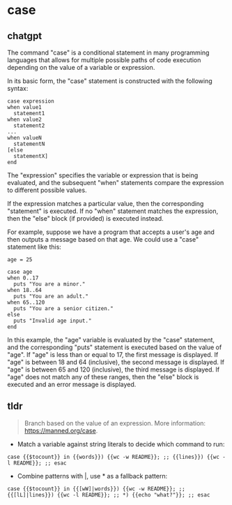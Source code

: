 # case 
## chatgpt 
The command "case" is a conditional statement in many programming languages that allows for multiple possible paths of code execution depending on the value of a variable or expression. 

In its basic form, the "case" statement is constructed with the following syntax:

```
case expression
when value1
  statement1
when value2
  statement2
...
when valueN
  statementN
[else
  statementX]
end
```

The "expression" specifies the variable or expression that is being evaluated, and the subsequent "when" statements compare the expression to different possible values. 

If the expression matches a particular value, then the corresponding "statement" is executed. If no "when" statement matches the expression, then the "else" block (if provided) is executed instead. 

For example, suppose we have a program that accepts a user's age and then outputs a message based on that age. We could use a "case" statement like this:

```
age = 25

case age
when 0..17
  puts "You are a minor."
when 18..64
  puts "You are an adult."
when 65..120
  puts "You are a senior citizen."
else
  puts "Invalid age input."
end
```

In this example, the "age" variable is evaluated by the "case" statement, and the corresponding "puts" statement is executed based on the value of "age". If "age" is less than or equal to 17, the first message is displayed. If "age" is between 18 and 64 (inclusive), the second message is displayed. If "age" is between 65 and 120 (inclusive), the third message is displayed. If "age" does not match any of these ranges, then the "else" block is executed and an error message is displayed. 

## tldr 
 
> Branch based on the value of an expression.
> More information: <https://manned.org/case>.

- Match a variable against string literals to decide which command to run:

`case {{$tocount}} in {{words}}) {{wc -w README}}; ;; {{lines}}) {{wc -l README}}; ;; esac`

- Combine patterns with |, use * as a fallback pattern:

`case {{$tocount}} in {{[wW]|words}}) {{wc -w README}}; ;; {{[lL]|lines}}) {{wc -l README}}; ;; *) {{echo "what?"}}; ;; esac`
